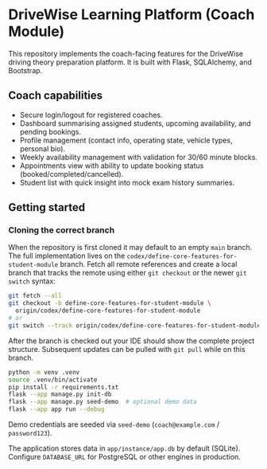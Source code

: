 # DriveWise Learning Platform (Coach Module)

This repository implements the coach-facing features for the DriveWise driving theory preparation platform. It is built with Flask, SQLAlchemy, and Bootstrap.

## Coach capabilities

* Secure login/logout for registered coaches.
* Dashboard summarising assigned students, upcoming availability, and pending bookings.
* Profile management (contact info, operating state, vehicle types, personal bio).
* Weekly availability management with validation for 30/60 minute blocks.
* Appointments view with ability to update booking status (booked/completed/cancelled).
* Student list with quick insight into mock exam history summaries.

## Getting started

### Cloning the correct branch

When the repository is first cloned it may default to an empty `main` branch. The
full implementation lives on the `codex/define-core-features-for-student-module`
branch. Fetch all remote references and create a local branch that tracks the
remote using either `git checkout` or the newer `git switch` syntax:

```bash
git fetch --all
git checkout -b define-core-features-for-student-module \
  origin/codex/define-core-features-for-student-module
# or
git switch --track origin/codex/define-core-features-for-student-module
```

After the branch is checked out your IDE should show the complete project
structure. Subsequent updates can be pulled with `git pull` while on this
branch.

```bash
python -m venv .venv
source .venv/bin/activate
pip install -r requirements.txt
flask --app manage.py init-db
flask --app manage.py seed-demo  # optional demo data
flask --app app run --debug
```

Demo credentials are seeded via `seed-demo` (`coach@example.com` / `password123`).

The application stores data in `app/instance/app.db` by default (SQLite). Configure `DATABASE_URL` for PostgreSQL or other engines in production.
